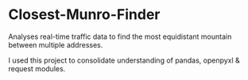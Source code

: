# Closest-Munro-Finder
Analyses real-time traffic data to find the most equidistant mountain between multiple addresses.

I used this project to consolidate understanding of pandas, openpyxl & request modules.
